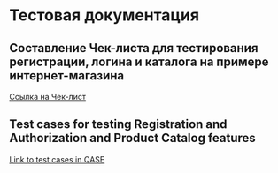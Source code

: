 # Тестовая документация

## Составление Чек-листа для тестирования регистрации, логина и каталога на примере интернет-магазина

[Ссылка на Чек-лист](https://docs.google.com/spreadsheets/d/13-Bz_m-ONh_ZVxiSghLXPKGPMlmJfP9CbyyGyhwk5tc/edit?gid=0#gid=0)

## Test cases for testing Registration and Authorization and Product Catalog features

[Link to test cases in QASE](https://app.qase.io/project/G10?previewMode=side&suite=27&tab=)
